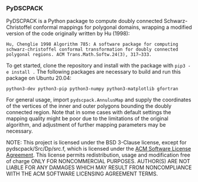 ### PyDSCPACK

PyDSCPACK is a Python package to compute doubly connected Schwarz-Christoffel conformal mappings for polygonal domains, wrapping a modified version of the code originally written by Hu (1998):

```
Hu, Chenglie 1998 Algorithm 785: A software package for computing schwarz-christoffel conformal transformation for doubly connected polygonal regions. ACM Trans.Math.Softw.24(3), 317–333.
```

To get started, clone the repository and install with the package with `pip3 -e install .` The following packages are necessary to build and run this package on Ubuntu 20.04:

`python3-dev python3-pip python3-numpy python3-matplotlib gfortran`

For general usage, import `pydscpack.AnnulusMap` and supply the coordinates of the vertices of the inner and outer polygons bounding the doubly connected region. Note that in some cases with default settings the mapping quality might be poor due to the limitations of the original algorithm, and adjustment of further mapping parameters may be necessary.

NOTE: This project is licensed under the BSD 3-Clause license, except for pydscpack/Src/Dp/src.f, which is licensed under the [ACM Software License Agreement](https://www.acm.org/publications/policies/software-copyright-notice). This license permits redistribution, usage and modification free of charge ONLY FOR NONCOMMERCIAL PURPOSES. AUTHOR(S) ARE NOT LIABLE FOR ANY DAMAGES WHICH MAY RESULT FROM NONCOMPLIANCE WITH THE ACM SOFTWARE LICENSING AGREEMENT TERMS.
